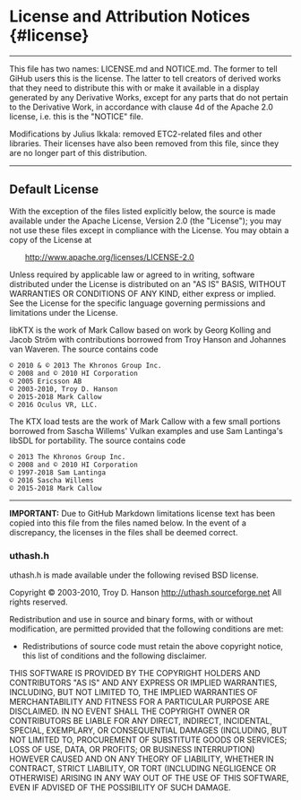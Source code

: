 License and Attribution Notices           {#license}
=======================

-----------------

This file has two names: LICENSE.md and NOTICE.md. The former to tell GiHub users this
is the license. The latter to tell creators of derived works that they need to distribute this
with or make it available in a display generated by any Derivative Works, except for any
parts that do not pertain to the Derivative Work, in accordance with clause 4d of the
Apache 2.0 license, i.e. this is the "NOTICE" file.

Modifications by Julius Ikkala: removed ETC2-related files and other libraries.
Their licenses have also been removed from this file, since they are no longer
part of this distribution.

-----------------

## Default License

With the exception of the files listed explicitly below, the source
is made available under the Apache License, Version 2.0 (the "License");
you may not use these files except in compliance with the License.
You may obtain a copy of the License at

&ensp;&ensp;&ensp;&ensp;http://www.apache.org/licenses/LICENSE-2.0

Unless required by applicable law or agreed to in writing, software
distributed under the License is distributed on an "AS IS" BASIS,
WITHOUT WARRANTIES OR CONDITIONS OF ANY KIND, either express or implied.
See the License for the specific language governing permissions and
limitations under the License.

libKTX is the work of Mark Callow based on work by Georg Kolling and Jacob
Ström with contributions borrowed from Troy Hanson and Johannes van Waveren.
The source contains code

    © 2010 & © 2013 The Khronos Group Inc.
    © 2008 and © 2010 HI Corporation
    © 2005 Ericsson AB
    © 2003-2010, Troy D. Hanson
    © 2015-2018 Mark Callow
    © 2016 Oculus VR, LLC.

The KTX load tests are the work of Mark Callow with a few small portions borrowed
from Sascha Willems' Vulkan examples and use Sam Lantinga's libSDL for portability.
The source contains code

    © 2013 The Khronos Group Inc.
    © 2008 and © 2010 HI Corporation
    © 1997-2018 Sam Lantinga
    © 2016 Sascha Willems
    © 2015-2018 Mark Callow

-----------------

**IMPORTANT:** Due to GitHub Markdown limitations license text has
been copied into this file from the files named below. In the event
of a discrepancy, the licenses in the files shall be deemed correct.

### uthash.h

uthash.h is made available under the following revised BSD license.

Copyright &copy; 2003-2010, Troy D. Hanson   http://uthash.sourceforge.net
All rights reserved.

Redistribution and use in source and binary forms, with or without
modification, are permitted provided that the following conditions are met:

* Redistributions of source code must retain the above copyright
notice, this list of conditions and the following disclaimer.

THIS SOFTWARE IS PROVIDED BY THE COPYRIGHT HOLDERS AND CONTRIBUTORS "AS
IS" AND ANY EXPRESS OR IMPLIED WARRANTIES, INCLUDING, BUT NOT LIMITED
TO, THE IMPLIED WARRANTIES OF MERCHANTABILITY AND FITNESS FOR A
PARTICULAR PURPOSE ARE DISCLAIMED. IN NO EVENT SHALL THE COPYRIGHT OWNER
OR CONTRIBUTORS BE LIABLE FOR ANY DIRECT, INDIRECT, INCIDENTAL, SPECIAL,
EXEMPLARY, OR CONSEQUENTIAL DAMAGES (INCLUDING, BUT NOT LIMITED TO,
PROCUREMENT OF SUBSTITUTE GOODS OR SERVICES; LOSS OF USE, DATA, OR
PROFITS; OR BUSINESS INTERRUPTION) HOWEVER CAUSED AND ON ANY THEORY OF
LIABILITY, WHETHER IN CONTRACT, STRICT LIABILITY, OR TORT (INCLUDING
NEGLIGENCE OR OTHERWISE) ARISING IN ANY WAY OUT OF THE USE OF THIS
SOFTWARE, EVEN IF ADVISED OF THE POSSIBILITY OF SUCH DAMAGE.
